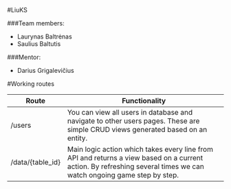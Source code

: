 #LiuKS

###Team members:
* Laurynas Baltrėnas
* Saulius Baltutis

###Mentor:
* Darius Grigalevičius

#Working routes

Route | Functionality
------------ | -------------
/users | You can view all users in database and navigate to other users pages. These are simple CRUD views generated based on an entity.
/data/{table_id} | Main logic action which takes every line from API and returns a view based on a current action. By refreshing several times we can watch ongoing game step by step.